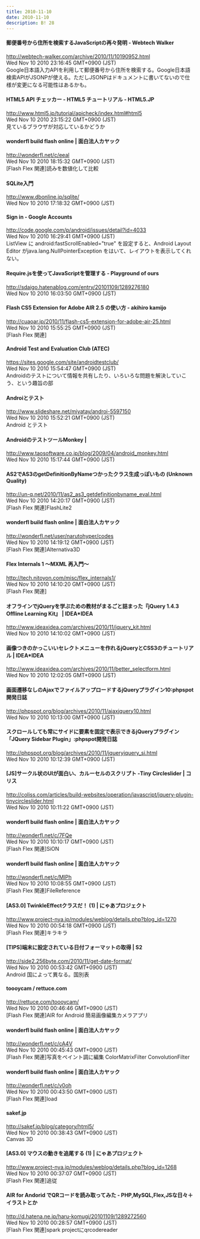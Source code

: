 ```yaml
---
title: 2010-11-10
date: 2010-11-10
description: B! 28
---
```


#### 郵便番号から住所を検索するJavaScriptの再々発明 - Webtech Walker
http://webtech-walker.com/archive/2010/11/10190952.html<br>
Wed Nov 10 2010 23:16:45 GMT+0900 (JST)<br>
Google日本語入力APIを利用して郵便番号から住所を検索する。Google日本語検索APIがJSONPが使える。ただしJSONPはドキュメントに書いてないので仕様が変更になる可能性はあるかも。


#### HTML5 API チェッカー - HTML5 チュートリアル - HTML5.JP
http://www.html5.jp/tutorial/apicheck/index.html#html5<br>
Wed Nov 10 2010 23:15:22 GMT+0900 (JST)<br>
見ているブラウザが対応しているかどうか


#### wonderfl build flash online | 面白法人カヤック
http://wonderfl.net/c/eeal<br>
Wed Nov 10 2010 18:15:32 GMT+0900 (JST)<br>
[Flash Flex 関連]読みを数値化して比較


#### SQLite入門
http://www.dbonline.jp/sqlite/<br>
Wed Nov 10 2010 17:18:32 GMT+0900 (JST)<br>


#### Sign in - Google Accounts
http://code.google.com/p/android/issues/detail?id=4033<br>
Wed Nov 10 2010 16:29:41 GMT+0900 (JST)<br>
ListView に android:fastScrollEnabled="true" を設定すると、Android Layout Editor がjava.lang.NullPointerException をはいて、レイアウトを表示してくれない。


#### Require.jsを使ってJavaScriptを管理する - Playground of ours
http://sdaigo.hatenablog.com/entry/20101109/1289276180<br>
Wed Nov 10 2010 16:03:50 GMT+0900 (JST)<br>


#### Flash CS5 Extension for Adobe AIR 2.5 の使い方 - akihiro kamijo
http://cuaoar.jp/2010/11/flash-cs5-extension-for-adobe-air-25.html<br>
Wed Nov 10 2010 15:55:25 GMT+0900 (JST)<br>
[Flash Flex 関連]


#### Android Test and Evaluation Club (ATEC)
https://sites.google.com/site/androidtestclub/<br>
Wed Nov 10 2010 15:54:47 GMT+0900 (JST)<br>
Androidのテストについて情報を共有したり、いろいろな問題を解決していこう、という趣旨の部


#### Androiとテスト
http://www.slideshare.net/miyatay/androi-5597150<br>
Wed Nov 10 2010 15:52:21 GMT+0900 (JST)<br>
Android とテスト


#### AndroidのテストツールMonkey | 
http://www.taosoftware.co.jp/blog/2009/04/android_monkey.html<br>
Wed Nov 10 2010 15:17:44 GMT+0900 (JST)<br>


#### AS2でAS3のgetDefinitionByNameつかったクラス生成っぽいもの (Unknown Quality)
http://un-q.net/2010/11/as2_as3_getdefinitionbyname_eval.html<br>
Wed Nov 10 2010 14:20:17 GMT+0900 (JST)<br>
[Flash Flex 関連]FlashLite2


#### wonderfl build flash online | 面白法人カヤック
http://wonderfl.net/user/narutohyper/codes<br>
Wed Nov 10 2010 14:19:12 GMT+0900 (JST)<br>
[Flash Flex 関連]Alternativa3D


#### Flex Internals 1 ～MXML 再入門～
http://tech.nitoyon.com/misc/flex_internals1/<br>
Wed Nov 10 2010 14:10:20 GMT+0900 (JST)<br>
[Flash Flex 関連]


#### オフラインでjQueryを学ぶための教材がまるごと詰まった『jQuery 1.4.3 Offline Learning Kit』 | IDEA*IDEA
http://www.ideaxidea.com/archives/2010/11/jquery_kit.html<br>
Wed Nov 10 2010 14:10:02 GMT+0900 (JST)<br>


#### 画像つきのかっこいいセレクトメニューを作れるjQueryとCSS3のチュートリアル | IDEA*IDEA
http://www.ideaxidea.com/archives/2010/11/better_selectform.html<br>
Wed Nov 10 2010 12:02:05 GMT+0900 (JST)<br>


#### 画面遷移なしのAjaxでファイルアップロードするjQueryプラグイン10:phpspot開発日誌
http://phpspot.org/blog/archives/2010/11/ajaxjquery10.html<br>
Wed Nov 10 2010 10:13:00 GMT+0900 (JST)<br>


#### スクロールしても常にサイドに要素を固定で表示できるjQueryプラグイン「JQuery Sidebar Plugin」:phpspot開発日誌
http://phpspot.org/blog/archives/2010/11/jqueryjquery_si.html<br>
Wed Nov 10 2010 10:12:39 GMT+0900 (JST)<br>


####   [JS]サークル状のUIが面白い、カルーセルのスクリプト -Tiny Circleslider | コリス
http://coliss.com/articles/build-websites/operation/javascript/jquery-plugin-tinycircleslider.html<br>
Wed Nov 10 2010 10:11:22 GMT+0900 (JST)<br>


#### wonderfl build flash online | 面白法人カヤック
http://wonderfl.net/c/7FQe<br>
Wed Nov 10 2010 10:10:17 GMT+0900 (JST)<br>
[Flash Flex 関連]SiON


#### wonderfl build flash online | 面白法人カヤック
http://wonderfl.net/c/MIPh<br>
Wed Nov 10 2010 10:08:55 GMT+0900 (JST)<br>
[Flash Flex 関連]FileReference


#### [AS3.0] TwinkleEffectクラスだ！ (1) | にゃあプロジェクト
http://www.project-nya.jp/modules/weblog/details.php?blog_id=1270<br>
Wed Nov 10 2010 00:54:18 GMT+0900 (JST)<br>
[Flash Flex 関連]キラキラ


#### [TIPS]端末に設定されている日付フォーマットの取得 | S2
http://side2.256byte.com/2010/11/get-date-format/<br>
Wed Nov 10 2010 00:53:42 GMT+0900 (JST)<br>
Android 国によって異なる。国別表


#### toooycam / rettuce.com
http://rettuce.com/toooycam/<br>
Wed Nov 10 2010 00:46:46 GMT+0900 (JST)<br>
[Flash Flex 関連]AIR for Android 簡易画像編集カメラアプリ


#### wonderfl build flash online | 面白法人カヤック
http://wonderfl.net/c/cA4V<br>
Wed Nov 10 2010 00:45:43 GMT+0900 (JST)<br>
[Flash Flex 関連]写真をペイント調に編集 ColorMatrixFilter ConvolutionFilter


#### wonderfl build flash online | 面白法人カヤック
http://wonderfl.net/c/v0oh<br>
Wed Nov 10 2010 00:43:50 GMT+0900 (JST)<br>
[Flash Flex 関連]load


#### sakef.jp
http://sakef.jp/blog/category/html5/<br>
Wed Nov 10 2010 00:38:43 GMT+0900 (JST)<br>
Canvas 3D


#### [AS3.0] マウスの動きを追尾する (1) | にゃあプロジェクト
http://www.project-nya.jp/modules/weblog/details.php?blog_id=1268<br>
Wed Nov 10 2010 00:37:07 GMT+0900 (JST)<br>
[Flash Flex 関連]追従


#### AIR for Andorid でQRコードを読み取ってみた - PHP,MySQL,Flex,JSな日々＋イラストとか
http://d.hatena.ne.jp/haru-komugi/20101109/1289272560<br>
Wed Nov 10 2010 00:28:57 GMT+0900 (JST)<br>
[Flash Flex 関連]spark projectにqrcodereader


